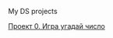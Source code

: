 My DS projects

[Проект 0. Игра угадай число](https://github.com/mawlukanec/sf_new/tree/main/project_0)